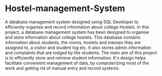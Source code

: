 # Hostel-management-System
A database management system designed using SQL Developer to efficiently organize and record information about college Hostels.  In this project, a database management system has been designed to organise and store information about college hostels. This database contains information about students, the rooms, hostels and messes they are assigned to, a visitor and student log etc. It also stores admin information and complaints that are lodged by the students. The main aim of this project is to efficiently store and retrieve student information. It's design helps facilitate convenient management of data, by computerizing most of the work and getting rid of manual entry and record systems.
